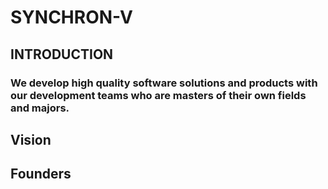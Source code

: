 # SYNCHRON-V

## INTRODUCTION

### We develop high quality software solutions and products with our development teams who are masters of their own fields and majors.
 

## Vision
## Founders
